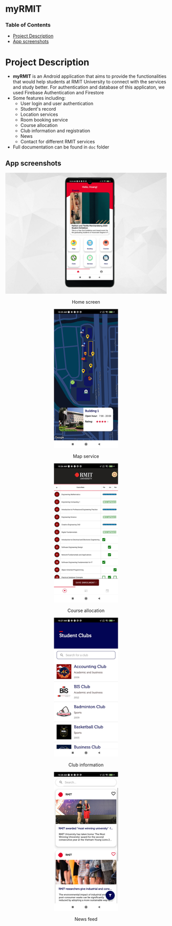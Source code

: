 # myRMIT

### Table of Contents
* [Project Description](#description)
* [App screenshots](#screenshots)

<a name="description"></a>
# Project Description
* **myRMIT** is an Android application that aims to provide the functionalities that would help students at RMIT University to connect with the services and study better. For authentication and database of this applicaton, we used Firebase Authentication and Firestore
* Some features including:
    * User login and user authentication
    * Student's record
    * Location services
    * Room booking service
    * Course allocation
    * Club information and registration
    * News
    * Contact for different RMIT services
* Full documentation can be found in `doc` folder 

<a name="screenshots"></a>
## App screenshots
![](./screenshots/home.png)
<p align="center">Home screen</p>

<p align="center"><img src="./screenshots/5.jpg" width="200"></p>
<p align="center">Map service</p>

<p align="center"><img src="./screenshots/8.jpg" width="200"></p>
<p align="center">Course allocation</p>

<p align="center"><img src="./screenshots/11.jpg" width="200"></p>
<p align="center">Club information</p>

<p align="center"><img src="./screenshots/15.jpg" width="200"></p>
<p align="center">News feed</p>

<a name="credits"></a>




